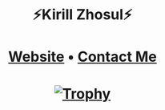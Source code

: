 <h1 align="center">⚡Kirill Zhosul⚡</h3>
<h1 align="center">
  <a href="https://kirillzhosul.site">Website</a> •
  <a href="mailto: kirillzhosul@yandex.com">Contact Me</a>
</h3>
<h1 align="center">
 
  [![Trophy](https://github-profile-trophy.vercel.app/?username=kirillzhosul&theme=onedark&column=7)](https://github.com/ryo-ma/github-profile-trophy)
  
</h3>
